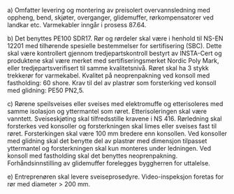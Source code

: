 a) Omfatter levering og montering av preisolert overvannsledning med oppheng, bend, skjøter, overganger, glidemuffer, rørkompensatorer ved landkar etc. Varmekabler inngår i prosess 87.64.

b) Det benyttes PE100 SDR17. Rør og rørdeler skal være i henhold til NS-EN 12201 med tilhørende spesielle bestemmelser for sertifisering (SBC). Dette skal være kontrollert gjennom tredjepartskontroll bestyrt av INSTA-Cert og produktene skal være merket med sertifiseringsmerket Nordic Poly Mark, eller tredjepartsverifisert til samme kvalitetsnivå.
Røret skal ha 3 stykk trekkerør for varmekabel.
Kvalitet på neoprenpakning ved konsoll med fastholding: 60 shore. Krav til del av plastrør som forsterking ved konsoll med glidning: PE50 PN2,5.

c) Rørene speilsveises eller sveises med elektromuffe og etterisoleres med samme isolasjon og yttermantel som røret. Etterisoleringen skal være vanntett. Sveiseskjøting skal tilfredsstille kravene i NS 416.
Rørledning skal forsterkes ved konsoller og forsterkningen skal limes eller sveises fast til røret. Forsterkingen skal være 100 mm bredere enn konsollen. Ved konsoller med glidning skal det benytte del av plastrør med dimensjon tilpasset yttermantel og forsterkningen skal kun monteres under ledningen. Ved konsoll med fastholding skal det benyttes neoprenpakning.
Forhåndsinnstilling av glidemuffer forelegges byggherren for uttalelse.

e) Entreprenøren skal levere sveiseprosedyre.
Video-inspeksjon foretas for rør med diameter > 200 mm.

